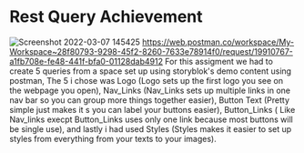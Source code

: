 # Rest Query Achievement
![Screenshot 2022-03-07 145425](https://user-images.githubusercontent.com/97620973/157124460-3bb50af8-70b1-41c2-888a-e663b516055d.png)
https://web.postman.co/workspace/My-Workspace~28f80793-9298-45f2-8260-7633e78914f0/request/19910767-a1fb708e-fe48-441f-bfa0-01128dab4912
For this assigment we had to create 5 queries from a space set up using storyblok's demo content using postman, The 5 i chose was Logo (Logo sets up the first logo you see on the webpage you open), Nav_Links (Nav_Links sets up multiple links in one nav bar so you can group more things together easier), Button Text (Pretty simple just makes it s you can label your buttons easier), Button_Links ( Like Nav_links execpt Button_Links uses only one link because most buttons will be single use), and lastly i had used Styles (Styles makes it easier to set up styles from everything from your texts to your images).
